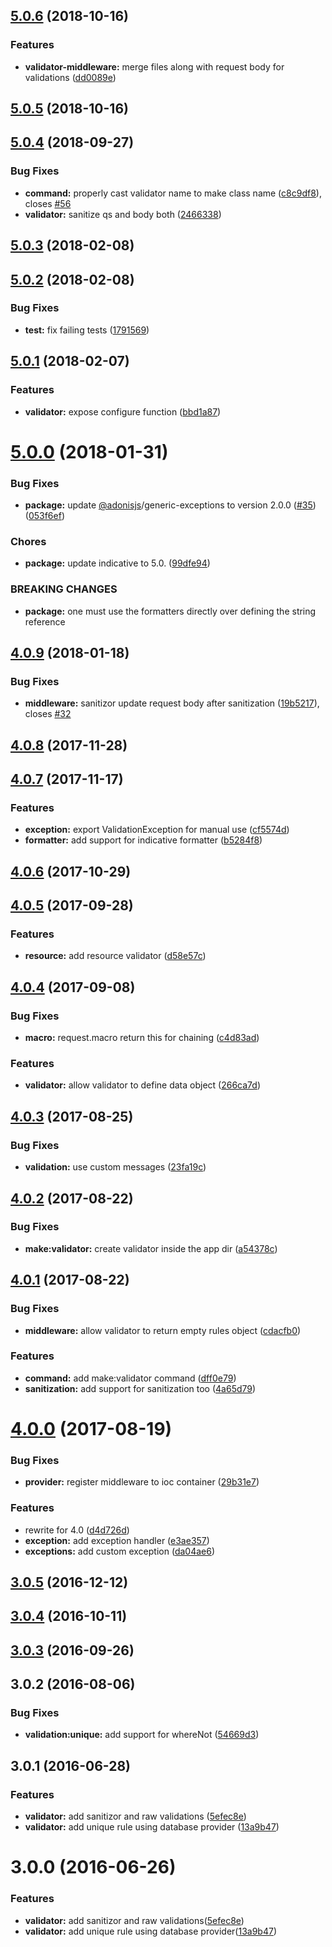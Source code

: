 <a name="5.0.6"></a>
## [5.0.6](https://github.com/adonisjs/adonis-validation-provider/compare/v5.0.5...v5.0.6) (2018-10-16)


### Features

* **validator-middleware:** merge files along with request body for validations ([dd0089e](https://github.com/adonisjs/adonis-validation-provider/commit/dd0089e))



<a name="5.0.5"></a>
## [5.0.5](https://github.com/adonisjs/adonis-validation-provider/compare/v5.0.4...v5.0.5) (2018-10-16)



<a name="5.0.4"></a>
## [5.0.4](https://github.com/adonisjs/adonis-validation-provider/compare/v5.0.3...v5.0.4) (2018-09-27)


### Bug Fixes

* **command:** properly cast validator name to make class name ([c8c9df8](https://github.com/adonisjs/adonis-validation-provider/commit/c8c9df8)), closes [#56](https://github.com/adonisjs/adonis-validation-provider/issues/56)
* **validator:** sanitize qs and body both ([2466338](https://github.com/adonisjs/adonis-validation-provider/commit/2466338))



<a name="5.0.3"></a>
## [5.0.3](https://github.com/adonisjs/adonis-validation-provider/compare/v5.0.2...v5.0.3) (2018-02-08)



<a name="5.0.2"></a>
## [5.0.2](https://github.com/adonisjs/adonis-validation-provider/compare/v5.0.1...v5.0.2) (2018-02-08)


### Bug Fixes

* **test:** fix failing tests ([1791569](https://github.com/adonisjs/adonis-validation-provider/commit/1791569))



<a name="5.0.1"></a>
## [5.0.1](https://github.com/adonisjs/adonis-validation-provider/compare/v5.0.0...v5.0.1) (2018-02-07)


### Features

* **validator:** expose configure function ([bbd1a87](https://github.com/adonisjs/adonis-validation-provider/commit/bbd1a87))



<a name="5.0.0"></a>
# [5.0.0](https://github.com/adonisjs/adonis-validation-provider/compare/v4.0.9...v5.0.0) (2018-01-31)


### Bug Fixes

* **package:** update [@adonisjs](https://github.com/adonisjs)/generic-exceptions to version 2.0.0 ([#35](https://github.com/adonisjs/adonis-validation-provider/issues/35)) ([053f6ef](https://github.com/adonisjs/adonis-validation-provider/commit/053f6ef))


### Chores

* **package:** update indicative to 5.0. ([99dfe94](https://github.com/adonisjs/adonis-validation-provider/commit/99dfe94))


### BREAKING CHANGES

* **package:** one must use the formatters directly over defining the string reference



<a name="4.0.9"></a>
## [4.0.9](https://github.com/adonisjs/adonis-validation-provider/compare/v4.0.8...v4.0.9) (2018-01-18)


### Bug Fixes

* **middleware:** sanitizor update request body after sanitization ([19b5217](https://github.com/adonisjs/adonis-validation-provider/commit/19b5217)), closes [#32](https://github.com/adonisjs/adonis-validation-provider/issues/32)



<a name="4.0.8"></a>
## [4.0.8](https://github.com/adonisjs/adonis-validation-provider/compare/v4.0.7...v4.0.8) (2017-11-28)



<a name="4.0.7"></a>
## [4.0.7](https://github.com/adonisjs/adonis-validation-provider/compare/v4.0.5...v4.0.7) (2017-11-17)


### Features

* **exception:** export ValidationException for manual use ([cf5574d](https://github.com/adonisjs/adonis-validation-provider/commit/cf5574d))
* **formatter:** add support for indicative formatter ([b5284f8](https://github.com/adonisjs/adonis-validation-provider/commit/b5284f8))



<a name="4.0.6"></a>
## [4.0.6](https://github.com/adonisjs/adonis-validation-provider/compare/v4.0.5...v4.0.6) (2017-10-29)



<a name="4.0.5"></a>
## [4.0.5](https://github.com/adonisjs/adonis-validation-provider/compare/v4.0.4...v4.0.5) (2017-09-28)


### Features

* **resource:** add resource validator ([d58e57c](https://github.com/adonisjs/adonis-validation-provider/commit/d58e57c))



<a name="4.0.4"></a>
## [4.0.4](https://github.com/adonisjs/adonis-validation-provider/compare/v4.0.3...v4.0.4) (2017-09-08)


### Bug Fixes

* **macro:** request.macro return this for chaining ([c4d83ad](https://github.com/adonisjs/adonis-validation-provider/commit/c4d83ad))


### Features

* **validator:** allow validator to define data object ([266ca7d](https://github.com/adonisjs/adonis-validation-provider/commit/266ca7d))



<a name="4.0.3"></a>
## [4.0.3](https://github.com/adonisjs/adonis-validation-provider/compare/v4.0.2...v4.0.3) (2017-08-25)


### Bug Fixes

* **validation:** use custom messages ([23fa19c](https://github.com/adonisjs/adonis-validation-provider/commit/23fa19c))



<a name="4.0.2"></a>
## [4.0.2](https://github.com/adonisjs/adonis-validation-provider/compare/v4.0.1...v4.0.2) (2017-08-22)


### Bug Fixes

* **make:validator:** create validator inside the app dir ([a54378c](https://github.com/adonisjs/adonis-validation-provider/commit/a54378c))



<a name="4.0.1"></a>
## [4.0.1](https://github.com/adonisjs/adonis-validation-provider/compare/v4.0.0...v4.0.1) (2017-08-22)


### Bug Fixes

* **middleware:** allow validator to return empty rules object ([cdacfb0](https://github.com/adonisjs/adonis-validation-provider/commit/cdacfb0))


### Features

* **command:** add make:validator command ([dff0e79](https://github.com/adonisjs/adonis-validation-provider/commit/dff0e79))
* **sanitization:** add support for sanitization too ([4a65d79](https://github.com/adonisjs/adonis-validation-provider/commit/4a65d79))



<a name="4.0.0"></a>
# [4.0.0](https://github.com/adonisjs/adonis-validation-provider/compare/v3.0.5...v4.0.0) (2017-08-19)


### Bug Fixes

* **provider:** register middleware to ioc container ([29b31e7](https://github.com/adonisjs/adonis-validation-provider/commit/29b31e7))


### Features

* rewrite for 4.0 ([d4d726d](https://github.com/adonisjs/adonis-validation-provider/commit/d4d726d))
* **exception:** add exception handler ([e3ae357](https://github.com/adonisjs/adonis-validation-provider/commit/e3ae357))
* **exceptions:** add custom exception ([da04ae6](https://github.com/adonisjs/adonis-validation-provider/commit/da04ae6))



<a name="3.0.5"></a>
## [3.0.5](https://github.com/adonisjs/adonis-validation-provider/compare/v3.0.4...v3.0.5) (2016-12-12)



<a name="3.0.4"></a>
## [3.0.4](https://github.com/adonisjs/adonis-validation-provider/compare/v3.0.3...v3.0.4) (2016-10-11)



<a name="3.0.3"></a>
## [3.0.3](https://github.com/adonisjs/adonis-validation-provider/compare/v3.0.2...v3.0.3) (2016-09-26)



<a name="3.0.2"></a>
## 3.0.2 (2016-08-06)


### Bug Fixes

* **validation:unique:** add support for whereNot ([54669d3](https://github.com/adonisjs/adonis-validation-provider/commit/54669d3))

<a name="3.0.1"></a>
## 3.0.1 (2016-06-28)


### Features

* **validator:** add sanitizor and raw validations ([5efec8e](https://github.com/adonisjs/adonis-validation-provider/commit/5efec8e))
* **validator:** add unique rule using database provider ([13a9b47](https://github.com/adonisjs/adonis-validation-provider/commit/13a9b47))



<a name="3.0.0"></a>
# 3.0.0 (2016-06-26)


### Features

* **validator:** add sanitizor and raw validations([5efec8e](https://github.com/adonisjs/adonis-validation-provider/commit/5efec8e))
* **validator:** add unique rule using database provider([13a9b47](https://github.com/adonisjs/adonis-validation-provider/commit/13a9b47))



